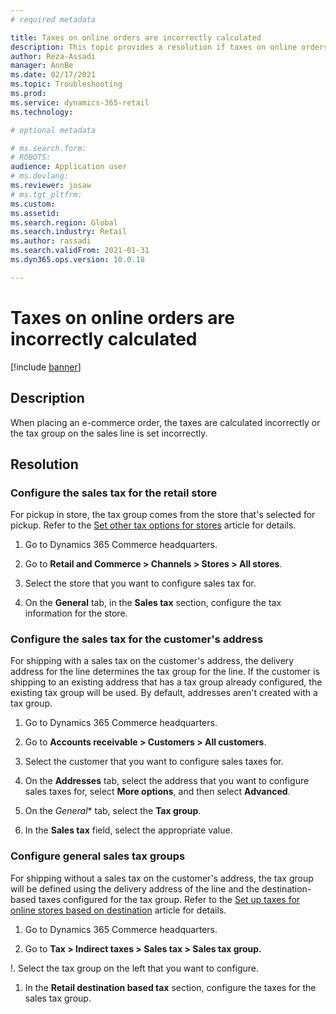 ```yaml
---
# required metadata

title: Taxes on online orders are incorrectly calculated
description: This topic provides a resolution if taxes on online orders are calculated incorrectly or the tax group on the sales line isn't set correctly. 
author: Reza-Assadi
manager: AnnBe
ms.date: 02/17/2021
ms.topic: Troubleshooting
ms.prod: 
ms.service: dynamics-365-retail
ms.technology: 

# optional metadata

# ms.search.form: 
# ROBOTS: 
audience: Application user
# ms.devlang: 
ms.reviewer: josaw
# ms.tgt_pltfrm: 
ms.custom: 
ms.assetid: 
ms.search.region: Global
ms.search.industry: Retail
ms.author: rassadi
ms.search.validFrom: 2021-01-31
ms.dyn365.ops.version: 10.0.18

---
```


# Taxes on online orders are incorrectly calculated

[!include [banner](../../includes/banner.md)]

## Description
When placing an e-commerce order, the taxes are calculated incorrectly or the tax group on the sales line is set incorrectly.

## Resolution

### Configure the sales tax for the retail store

For pickup in store, the tax group comes from the store that's selected for pickup. Refer to the [Set other tax options for stores](https://docs.microsoft.com/dynamicsax-2012/appuser-itpro/set-other-tax-options-for-stores) article for details.

1. Go to Dynamics 365 Commerce headquarters.

1. Go to **Retail and Commerce > Channels > Stores > All stores**.

1. Select the store that you want to configure sales tax for.

1. On the **General** tab, in the **Sales tax** section, configure the tax information for the store.

### Configure the sales tax for the customer's address 

For shipping with a sales tax on the customer's address, the delivery address for the line determines the tax group for the line. If the customer is shipping to an existing address that has a tax group already configured, the existing tax group will be used. By default, addresses aren't created with a tax group.

1. Go to Dynamics 365 Commerce headquarters.

1. Go to **Accounts receivable > Customers > All customers**.

1. Select the customer that you want to configure sales taxes for.

1. On the **Addresses** tab, select the address that you want to configure sales taxes for, select **More options**, and then select **Advanced**.

1. On the *General** tab, select the **Tax group**.

1. In the **Sales tax** field, select the appropriate value.

### Configure general sales tax groups

For shipping without a sales tax on the customer's address, the tax group will be defined using the delivery address of the line and the
destination-based taxes configured for the tax group. Refer to the [Set up taxes for online stores based on destination](https://docs.microsoft.com/dynamicsax-2012/appuser-itpro/set-up-taxes-for-online-stores-based-on-destination) article for details.

1. Go to Dynamics 365 Commerce headquarters.

1. Go to **Tax > Indirect taxes > Sales tax > Sales tax group.**

!. Select the tax group on the left that you want to configure.

1. In the **Retail destination based tax** section, configure the taxes for the sales tax group.








